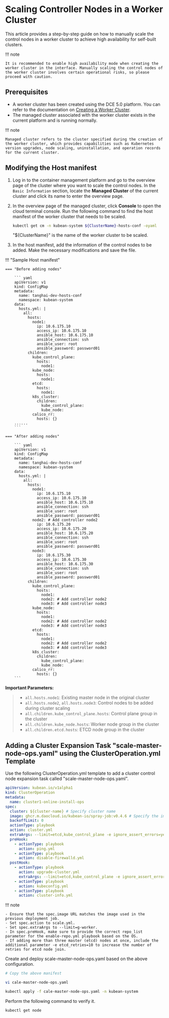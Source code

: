 # Scaling Controller Nodes in a Worker Cluster

This article provides a step-by-step guide on how to manually scale the control nodes in a worker cluster to achieve high availability for self-built clusters.

!!! note

    It is recommended to enable high availability mode when creating the worker cluster in the interface. Manually scaling the control nodes of the worker cluster involves certain operational risks, so please proceed with caution.

## Prerequisites

- A worker cluster has been created using the DCE 5.0 platform. You can refer to the documentation on [Creating a Worker Cluster](../user-guide/clusters/create-cluster.md).
- The managed cluster associated with the worker cluster exists in the current platform and is running normally.

!!! note

    Managed cluster refers to the cluster specified during the creation of the worker cluster, which provides capabilities such as Kubernetes version upgrades, node scaling, uninstallation, and operation records for the current cluster.

## Modifying the Host manifest

1. Log in to the container management platform and go to the overview page of the cluster where you want to scale the control nodes. In the `Basic Information` section, locate the **Managed Cluster** of the current cluster and click its name to enter the overview page.


2. In the overview page of the managed cluster, click **Console** to open the cloud terminal console. Run the following command to find the host manifest of the worker cluster that needs to be scaled.

    ```bash
    kubectl get cm -n kubean-system ${ClusterName}-hosts-conf -oyaml
    ```
    "${ClusterName}" is the name of the worker cluster to be scaled.


3. In the host manifest, add the information of the control nodes to be added. Make the necessary modifications and save the file.

!!! "Sample Host manifest"

    === "Before adding nodes"

        ``` yaml
        apiVersion: v1
        kind: ConfigMap
        metadata:
          name: tanghai-dev-hosts-conf
          namespace: kubean-system
        data:
          hosts.yml: |
            all:
              hosts:
                node1:
                  ip: 10.6.175.10 
                  access_ip: 10.6.175.10
                  ansible_host: 10.6.175.10 
                  ansible_connection: ssh
                  ansible_user: root
                  ansible_password: password01
              children:
                kube_control_plane:
                  hosts:
                    node1:
                kube_node:
                  hosts:
                    node1:
                etcd:
                  hosts:
                    node1:
                k8s_cluster:
                  children:
                    kube_control_plane:
                    kube_node:
                calico_rr:
                  hosts: {}
        ......
        ```

    === "After adding nodes"

        ``` yaml
        apiVersion: v1
        kind: ConfigMap
        metadata:
          name: tanghai-dev-hosts-conf
          namespace: kubean-system
        data:
          hosts.yml: |
            all:
              hosts:
                node1:
                  ip: 10.6.175.10
                  access_ip: 10.6.175.10 
                  ansible_host: 10.6.175.10
                  ansible_connection: ssh
                  ansible_user: root
                  ansible_password: password01
                node2: # Add controller node2
                  ip: 10.6.175.20
                  access_ip: 10.6.175.20
                  ansible_host: 10.6.175.20
                  ansible_connection: ssh
                  ansible_user: root
                  ansible_password: password01
                node3:
                  ip: 10.6.175.30 
                  access_ip: 10.6.175.30
                  ansible_host: 10.6.175.30 
                  ansible_connection: ssh
                  ansible_user: root
                  ansible_password: password01
              children:
                kube_control_plane:
                  hosts:
                    node1:
                    node2: # Add controller node2 
                    node3: # Add controller node3
                kube_node:
                  hosts:
                    node1:
                    node2: # Add controller node2
                    node3: # Add controller node3
                etcd:
                  hosts:
                    node1:
                    node2: # Add controller node2
                    node3: # Add controller node3
                k8s_cluster:
                  children:
                    kube_control_plane:
                    kube_node:
                calico_rr:
                  hosts: {}
        ```

**Important Parameters:**

>* `all.hosts.node1`: Existing master node in the original cluster
>* `all.hosts.node2`, `all.hosts.node3`: Control nodes to be added during cluster scaling
>* `all.children.kube_control_plane.hosts`: Control plane group in the cluster
>* `all.children.kube_node.hosts`: Worker node group in the cluster
>* `all.children.etcd.hosts`: ETCD node group in the cluster

## Adding a Cluster Expansion Task "scale-master-node-ops.yaml" using the ClusterOperation.yml Template

Use the following ClusterOperation.yml template to add a cluster control node expansion task called "scale-master-node-ops.yaml". 

```yaml title="ClusterOperation.yml"
apiVersion: kubean.io/v1alpha1
kind: ClusterOperation
metadata:
  name: cluster1-online-install-ops
spec:
  cluster: ${cluster-name} # Specify cluster name
  image: ghcr.m.daocloud.io/kubean-io/spray-job:v0.4.6 # Specify the image for the kubean job
  backoffLimit: 0
  actionType: playbook
  action: cluster.yml
  extraArgs: --limit=etcd,kube_control_plane -e ignore_assert_errors=yes
  preHook:
    - actionType: playbook
      action: ping.yml
    - actionType: playbook
      action: disable-firewalld.yml
  postHook:
    - actionType: playbook
      action: upgrade-cluster.yml
      extraArgs: --limit=etcd,kube_control_plane -e ignore_assert_errors=yes
    - actionType: playbook
      action: kubeconfig.yml
    - actionType: playbook
      action: cluster-info.yml
```

!!! note

    - Ensure that the spec.image URL matches the image used in the previous deployment job.
    - Set spec.action to scale.yml.
    - Set spec.extraArgs to --limit=g-worker.
    - In spec.preHook, make sure to provide the correct repo_list parameter for the enable-repo.yml playbook based on the OS.
    - If adding more than three master (etcd) nodes at once, include the additional parameter -e etcd_retries=10 to increase the number of retries for etcd node join.

Create and deploy scale-master-node-ops.yaml based on the above configuration.

```bash
# Copy the above manifest

vi cale-master-node-ops.yaml

kubectl apply -f cale-master-node-ops.yaml -n kubean-system
```

Perform the following command to verify it.

```bash
kubectl get node
```
